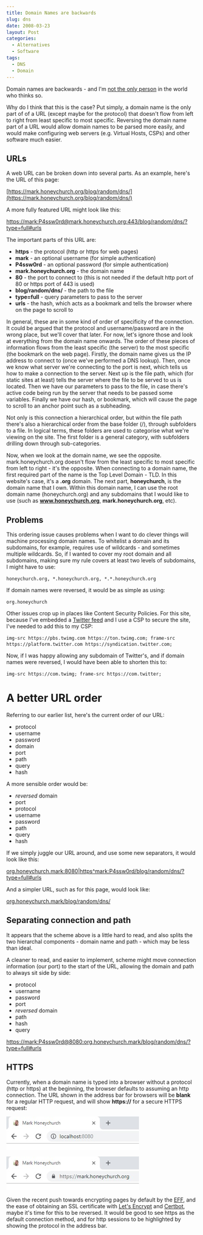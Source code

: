 ```yaml
---
title: Domain Names are backwards
slug: dns
date: 2008-03-23
layout: Post
categories:
  - Alternatives
  - Software
tags:
  - DNS
  - Domain
---
```


Domain names are backwards - and I'm [not the only person](https://www.bcs.org/content/conWebDoc/3337) in the world who thinks so.

<!-- more -->

Why do I think that this is the case? Put simply, a domain name is the only part of of a URL (except maybe for the protocol) that doesn't flow from left to right from least specific to most specific. Reversing the domain name part of a URL would allow domain names to be parsed more easily, and would make configuring web servers (e.g. Virtual Hosts, CSPs) and other software much easier.

## URLs

A web URL can be broken down into several parts. As an example, here's the URL of this page:

[https://mark.honeychurch.org/blog/random/dns/](https://mark.honeychurch.org/blog/random/dns/)

A more fully featured URL might look like this:

[https://mark:P4ssw0rd@mark.honeychurch.org:443/blog/random/dns/?type=full#urls](https://mark:P4ssw0rd@mark.honeychurch.org:443/blog/random/dns/?type=full#urls)

The important parts of this URL are:

- **https** - the protocol (http or https for web pages)
- **mark** - an optional username (for simple authentication)
- **P4ssw0rd** - an optional password (for simple authentication)
- **mark.honeychurch.org** - the domain name
- **80** - the port to connect to (this is not needed if the default http port of 80 or https port of 443 is used)
- **blog/random/dns/** - the path to the file
- **type=full** - query parameters to pass to the server
- **urls** - the hash, which acts as a bookmark and tells the browser where on the page to scroll to

In general, these are in some kind of order of specificity of the connection. It could be argued that the protocol and username/password are in the wrong place, but we'll cover that later. For now, let's ignore those and look at everything from the domain name onwards. The order of these pieces of information flows from the least specific (the server) to the most specific (the bookmark on the web page). Firstly, the domain name gives us the IP address to connect to (once we've performed a DNS lookup). Then, once we know what server we're connecting to the port is next, which tells us how to make a connection to the server. Next up is the file path, which (for static sites at least) tells the server where the file to be served to us is located. Then we have our parameters to pass to the file, in case there's active code being run by the server that needs to be passed some variables. Finally we have our hash, or bookmark, which will cause the page to scroll to an anchor point such as a subheading.

Not only is this connection a hierarchical order, but within the file path there's also a hierarchical order from the base folder (/), through subfolders to a file. In logical terms, these folders are used to categorise what we're viewing on the site. The first folder is a general category, with subfolders drilling down through sub-categories.

Now, when we look at the domain name, we see the opposite. mark.honeychurch.org doesn't flow from the least specific to most specific from left to right - it's the opposite. When connecting to a domain name, the first required part of the name is the Top Level Domain - TLD. In this website's case, it's a **.org** domain. The next part, **honeychurch**, is the domain name that I own. Within this domain name, I can use the root domain name (honeychurch.org) and any subdomains that I would like to use (such as **www.honeychurch.org**, **mark.honeychurch.org**, etc).

## Problems

This ordering issue causes problems when I want to do clever things will machine processing domain names. To whitelist a domain and its subdomains, for example, requires use of wildcards - and sometimes multiple wildcards. So, if I wanted to cover my root domain and all subdomains, making sure my rule covers at least two levels of subdomains, I might have to use:

```csv
honeychurch.org, *.honeychurch.org, *.*.honeychurch.org
```

If domain names were reversed, it would be as simple as using:

```csv
org.honeychurch
```

Other issues crop up in places like Content Security Policies. For this site, because I've embedded a [Twitter feed](/status/twitter/) and I use a CSP to secure the site, I've needed to add this to my CSP:

```csp
img-src https://pbs.twimg.com https://ton.twimg.com; frame-src https://platform.twitter.com https://syndication.twitter.com;
```

Now, if I was happy allowing any subdomain of Twitter's, and if domain names were reversed, I would have been able to shorten this to:

```csp
img-src https://com.twimg; frame-src https://com.twitter;
```

# A better URL order

Referring to our earlier list, here's the current order of our URL:

- protocol
- username
- password
- domain
- port
- path
- query
- hash

A more sensible order would be:

- _reversed_ domain
- port
- protocol
- username
- password
- path
- query
- hash

If we simply juggle our URL around, and use some new separators, it would look like this:

[org.honeychurch.mark:8080|https^mark:P4ssw0rd/blog/random/dns/?type=full#urls](https://mark:P4ssw0rd@mark.honeychurch.org:443/blog/random/dns/?type=full#urls)

And a simpler URL, such as for this page, would look like:

[org.honeychurch.mark/blog/random/dns/](https://mark.honeychurch.org/blog/random/dns/)

## Separating connection and path

It appears that the scheme above is a little hard to read, and also splits the two hierarchal components - domain name and path - which may be less than ideal.

A cleaner to read, and easier to implement, scheme might move connection information (our port) to the start of the URL, allowing the domain and path to always sit side by side:

- protocol
- username
- password
- port
- _reversed_ domain
- path
- hash
- query

[https://mark:P4ssw0rd@8080:org.honeychurch.mark/blog/random/dns/?type=full#urls](https://mark:P4ssw0rd@mark.honeychurch.org:443/blog/random/dns/?type=full#urls)

## HTTPS

Currently, when a domain name is typed into a browser without a protocol (http or https) at the beginning, the browser defaults to assuming an http connection. The URL shown in the address bar for browsers will be **blank** for a regular HTTP request, and will show **https://** for a secure HTTPS request:

![HTTP](./http.jpg)

![HTTPS](./https.jpg)

Given the recent push towards encrypting pages by default by the [EFF](https://www.eff.org/), and the ease of obtaining an SSL certificate with [Let's Encrypt](https://letsencrypt.org/) and [Certbot](https://certbot.eff.org/), maybe it's time for this to be reversed. It would be good to see https as the default connection method, and for http sessions to be highlighted by showing the protocol in the address bar.
